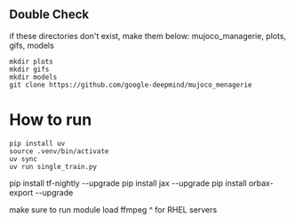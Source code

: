 
## Double Check
if these directories don't exist, make them below: mujoco_managerie, plots, gifs, models

```
mkdir plots
mkdir gifs
mkdir models 
git clone https://github.com/google-deepmind/mujoco_menagerie
```

# How to run
```
pip install uv
source .venv/bin/activate
uv sync
uv run single_train.py
```


pip install tf-nightly --upgrade
pip install jax --upgrade
pip install orbax-export --upgrade

make sure to run module load ffmpeg 
^ for RHEL servers